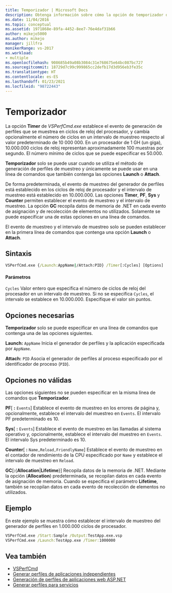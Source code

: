 ```yaml
---
title: Temporizador | Microsoft Docs
description: Obtenga información sobre cómo la opción de temporizador de VSPerfCmd.exe establece el evento de generación de perfiles que se muestrea en ciclos de reloj del procesador.
ms.date: 11/04/2016
ms.topic: conceptual
ms.assetid: 1971868e-89fa-4452-8ee7-76e4daf31b66
author: mikejo5000
ms.author: mikejo
manager: jillfra
monikerRange: vs-2017
ms.workload:
- multiple
ms.openlocfilehash: 908685b49a08b3084c31e768675e64bc087bc727
ms.sourcegitcommit: 18729d7c99c999865cc2defb17d3d956eb3fe35c
ms.translationtype: HT
ms.contentlocale: es-ES
ms.lasthandoff: 01/23/2021
ms.locfileid: "98722443"
---
```

# <a name="timer"></a>Temporizador
La opción **Timer** de *VSPerfCmd.exe* establece el evento de generación de perfiles que se muestrea en ciclos de reloj del procesador, y cambia opcionalmente el número de ciclos en un intervalo de muestreo respecto al valor predeterminado de 10 000 000. En un procesador de 1 GH (un giga), 10.000.000 ciclos de reloj representan aproximadamente 100 muestras por segundo. El número mínimo de ciclos que se puede especificar es 50.000.

 **Temporizador** solo se puede usar cuando se utiliza el método de generación de perfiles de muestreo y únicamente se puede usar en una línea de comandos que también contenga las opciones **Launch** o **Attach**.

 De forma predeterminada, el evento de muestreo del generador de perfiles está establecido en los ciclos de reloj de procesador y el intervalo de muestreo está establecido en 10.000.000. Las opciones **Timer**, **PF**, **Sys** y **Counter** permiten establecer el evento de muestreo y el intervalo de muestreo. La opción **GC** recopila datos de memoria de .NET en cada evento de asignación y de recolección de elementos no utilizados. Solamente se puede especificar una de estas opciones en una línea de comandos.

 El evento de muestreo y el intervalo de muestreo solo se pueden establecer en la primera línea de comandos que contenga una opción **Launch** o **Attach**.

## <a name="syntax"></a>Sintaxis

```cmd
VSPerfCmd.exe {/Launch:AppName|/Attach:PID} /Timer[:Cycles] [Options]
```

#### <a name="parameters"></a>Parámetros
 `Cycles` Valor entero que especifica el número de ciclos de reloj del procesador en un intervalo de muestreo. Si no se especifica `Cycles`, el intervalo se establece en 10.000.000. Especifique el valor sin puntos.

## <a name="required-options"></a>Opciones necesarias
 **Temporizador** solo se puede especificar en una línea de comandos que contenga una de las opciones siguientes.

 **Launch:** `AppName` Inicia el generador de perfiles y la aplicación especificada por `AppName`.

 **Attach:** `PID` Asocia el generador de perfiles al proceso especificado por el identificador de proceso (`PID`).

## <a name="invalid-options"></a>Opciones no válidas
 Las opciones siguientes no se pueden especificar en la misma línea de comandos que **Temporizador**.

 **PF**[ **:** `Events`] Establece el evento de muestreo en los errores de página y, opcionalmente, establece el intervalo del muestreo en `Events`. El intervalo PF predeterminado es 10.

 **Sys**[ **:** `Events`] Establece el evento de muestreo en las llamadas al sistema operativo y, opcionalmente, establece el intervalo del muestreo en `Events`. El intervalo Sys predeterminado es 10.

 **Counter**[ **:** `Name,Reload,FriendlyName`] Establece el evento de muestreo en el contador de rendimiento de la CPU especificado por `Name` y establece el intervalo de muestreo en `Reload`.

 **GC**[**:**{**Allocation**&#124;**Lifetime**}] Recopila datos de la memoria de .NET. Mediante la opción (**Allocation**) predeterminada, se recopilan datos en cada evento de asignación de memoria. Cuando se especifica el parámetro **Lifetime**, también se recopilan datos en cada evento de recolección de elementos no utilizados.

## <a name="example"></a>Ejemplo
 En este ejemplo se muestra cómo establecer el intervalo de muestreo del generador de perfiles en 1.000.000 ciclos de procesador.

```cmd
VSPerfCmd.exe /Start:Sample /Output:TestApp.exe.vsp
VSPerfCmd.exe /Launch:TestApp.exe /Timer:1000000
```

## <a name="see-also"></a>Vea también
- [VSPerfCmd](../profiling/vsperfcmd.md)
- [Generar perfiles de aplicaciones independientes](../profiling/command-line-profiling-of-stand-alone-applications.md)
- [Generación de perfiles de aplicaciones web ASP.NET](../profiling/command-line-profiling-of-aspnet-web-applications.md)
- [Generar perfiles para servicios](../profiling/command-line-profiling-of-services.md)
